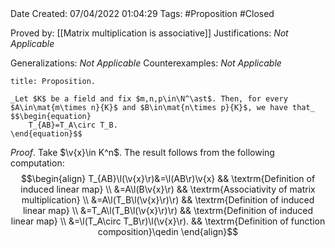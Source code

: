 <br />
<br />

Date Created: 07/04/2022 01:04:29
Tags: #Proposition #Closed

Proved by: [[Matrix multiplication is associative]]
Justifications: _Not Applicable_

Generalizations: _Not Applicable_
Counterexamples: _Not Applicable_

``` ad-Proposition
title: Proposition.

_Let $K$ be a field and fix $m,n,p\in\N^\ast$. Then, for every $A\in\mat{m\times n}{K}$ and $B\in\mat{n\times p}{K}$, we have that_
$$\begin{equation}
    T_{AB}=T_A\circ T_B.
\end{equation}$$

```

_Proof_. Take $\v{x}\in K^n$. The result follows from the following computation:
$$\begin{align}
    T_{AB}\l(\v{x}\r)&=\l(AB\r)\v{x} && \textrm{Definition of induced linear map} \\
    &=A\l(B\v{x}\r) && \textrm{Associativity of matrix multiplication} \\
    &=A\l(T_B\l(\v{x}\r)\r) && \textrm{Definition of induced linear map} \\
    &=T_A\l(T_B\l(\v{x}\r)\r) && \textrm{Definition of induced linear map} \\
    &=\l(T_A\circ T_B\r)\l(\v{x}\r). && \textrm{Definition of function composition}\qedin
\end{align}$$
